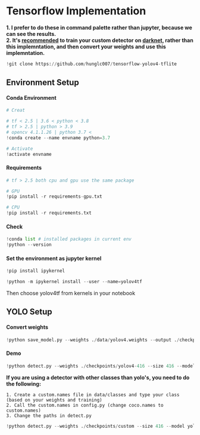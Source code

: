 # Tensorflow Implementation

**1. I prefer to do these in command palette rather than jupyter, because we can see the results.**  
**2. It's [recommended](https://github.com/hunglc007/tensorflow-yolov4-tflite#traning-your-own-model) to train your custom detector on [darknet](https://github.com/AlexeyAB/darknet), rather than this implemntation, and then convert your weights and use this implemntation.**


```python
!git clone https://github.com/hunglc007/tensorflow-yolov4-tflite
```

## Environment Setup

#### Conda Environment


```python
# Creat

# tf < 2.5 | 3.6 < python < 3.8
# tf > 2.5 | python > 3.9
# opencv 4.1.1.26 | python 3.7 <
!conda create --name envname python=3.7

# Activate
!activate envname
```

#### Requirements


```python
# tf > 2.5 both cpu and gpu use the same package

# GPU
!pip install -r requirements-gpu.txt

# CPU
!pip install -r requirements.txt
```

#### Check


```python
!conda list # installed packages in current env
!python --version
```

#### Set the environment as jupyter kernel


```python
!pip install ipykernel
```


```python
!python -m ipykernel install --user --name=yolov4tf
```

Then choose yolov4tf from kernels in your notebook

## YOLO Setup

#### Convert weights


```python
!python save_model.py --weights ./data/yolov4.weights --output ./checkpoints/yolov4-416 --input_size 416 --model yolov4
```

#### Demo


```python
!python detect.py --weights ./checkpoints/yolov4-416 --size 416 --model yolov4 --image ./data/kite.jpg
```

**If you are using a detector with other classes than yolo's, you need to do the following:**

    1. Create a custom.names file in data/classes and type your class (based on your weights and training)
    2. Call the custom.names in config.py (change coco.names to custom.names)
    3. Change the paths in detect.py
    


```python
!python detect.py --weights ./checkpoints/custom --size 416 --model yolov4 --image ./data/custom.jpg
```

